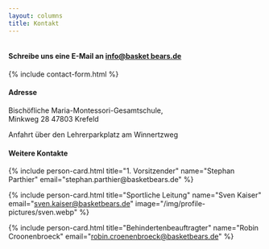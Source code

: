 ```yaml
---
layout: columns
title: Kontakt
---
```

<div class="column is-6" markdown="1">

#### Schreibe uns eine E-Mail an [info@basket bears.de](mailto:info@basketbears.de)

<div class="box">
  {% include contact-form.html %}
</div>
</div>

<div class="column is-1"></div>

<div class="column is-5" markdown="1">

#### Adresse
Bischöfliche Maria-Montessori-Gesamtschule,  
Minkweg 28 
47803 Krefeld

Anfahrt über den Lehrerparkplatz am Winnertzweg 

#### Weitere Kontakte

<div class="block">
{% include person-card.html
  title="1. Vorsitzender"
  name="Stephan Parthier"
  email="stephan.parthier@basketbears.de"
%}

</div>
<div class="block">

{% include person-card.html
  title="Sportliche Leitung"
  name="Sven Kaiser"
  email="sven.kaiser@basketbears.de"
  image="/img/profile-pictures/sven.webp"
%}

</div>
<div class="block">

{% include person-card.html
  title="Behindertenbeauftragter"
  name="Robin Croonenbroeck"
  email="robin.croenenbroeck@basketbears.de"
%}
</div>

</div>
